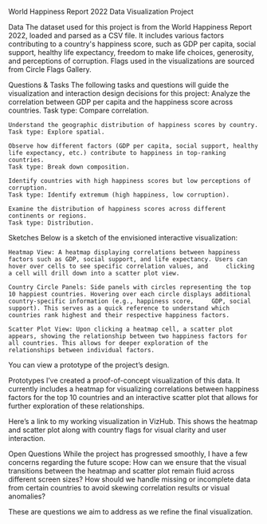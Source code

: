 World Happiness Report 2022 
Data Visualization Project

Data
The dataset used for this project is from the World Happiness Report 2022, loaded and parsed as a CSV file. It includes various factors contributing to a country's happiness score, such as GDP per capita, social support, healthy life expectancy, freedom to make life choices, generosity, and perceptions of corruption. Flags used in the visualizations are sourced from Circle Flags Gallery.

Questions & Tasks
    The following tasks and questions will guide the visualization and interaction design decisions for this project:
    Analyze the correlation between GDP per capita and the happiness score across countries.
    Task type: Compare correlation.
    
    Understand the geographic distribution of happiness scores by country.
    Task type: Explore spatial.
    
    Observe how different factors (GDP per capita, social support, healthy life expectancy, etc.) contribute to happiness in top-ranking countries.
    Task type: Break down composition.
    
    Identify countries with high happiness scores but low perceptions of corruption.
    Task type: Identify extremum (high happiness, low corruption).
    
    Examine the distribution of happiness scores across different continents or regions.
    Task type: Distribution.

Sketches
Below is a sketch of the envisioned interactive visualization:

    Heatmap View: A heatmap displaying correlations between happiness factors such as GDP, social support, and life expectancy. Users can hover over cells to see specific correlation values, and     clicking a cell will drill down into a scatter plot view.
    
    Country Circle Panels: Side panels with circles representing the top 10 happiest countries. Hovering over each circle displays additional country-specific information (e.g., happiness score,     GDP, social support). This serves as a quick reference to understand which countries rank highest and their respective happiness factors.
    
    Scatter Plot View: Upon clicking a heatmap cell, a scatter plot appears, showing the relationship between two happiness factors for all countries. This allows for deeper exploration of the       relationships between individual factors.

You can view a prototype of the project’s design.

Prototypes
I’ve created a proof-of-concept visualization of this data. It currently includes a heatmap for visualizing correlations between happiness factors for the top 10 countries and an interactive scatter plot that allows for further exploration of these relationships.

Here’s a link to my working visualization in VizHub. This shows the heatmap and scatter plot along with country flags for visual clarity and user interaction.

Open Questions
While the project has progressed smoothly, I have a few concerns regarding the future scope:
    How can we ensure that the visual transitions between the heatmap and scatter plot remain fluid across different screen sizes?
    How should we handle missing or incomplete data from certain countries to avoid skewing correlation results or visual anomalies?

These are questions we aim to address as we refine the final visualization.
